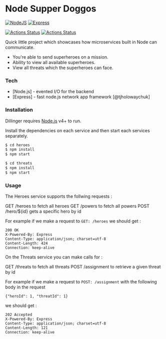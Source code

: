 
# Node Supper Doggos 

[![NodeJS](https://nodejs.org/static/images/favicons/android-chrome-192x192.png)](https://nodejs.org/en/) [![Express](https://camo.githubusercontent.com/fc61dcbdb7a6e49d3adecc12194b24ab20dfa25b/68747470733a2f2f692e636c6f756475702e636f6d2f7a6659366c4c376546612d3330303078333030302e706e67)](https://expressjs.com/)

[![Actions Status](https://github.com/Nikoltod/node-super-doggos/workflows/node-ci-heroes/badge.svg)](https://github.com/Nikoltod/node-supper-doggos/actions) [![Actions Status](https://github.com/Nikoltod/node-super-doggos/workflows/node-ci-threats/badge.svg)](https://github.com/Nikoltod/node-supper-doggos/actions)

Quick little project which showcases how microservices built in Node can communicate.

  - You're able to send superheroes on a mission.
  - Ability to view all available superheroes.
  - View all threats which the superheroes can face.

### Tech

* [Node.js] - evented I/O for the backend
* [Express] - fast node.js network app framework [@tjholowaychuk]

### Installation

Dillinger requires [Node.js](https://nodejs.org/) v4+ to run.

Install the dependencies on each service and then start each services separately.

```sh
$ cd heroes
$ npm install
$ npm start
```

```sh
$ cd threats
$ npm install
$ npm start
```

### Usage

The Heroes service supports the follwing requests :

GET    /heroes      to fetch all heroes
GET    /powers      to fetch all powers
POST   /hero/${id}  gets a specific hero by id

For example if we make a request to `GET: /heroes` we should get :

```
200 OK
X-Powered-By: Express
Content-Type: application/json; charset=utf-8
Content-Length: 424
Connection: keep-alive
```

On the Threats service you can make calls for :

GET    /threats        to fetch all threats
POST    /assignment    to retrieve a given threat by id

For example if we make a request to `POST: /assignment` with the following body in the request
```
{"heroId": 1, "threatId": 1}
```

we should get :

```
202 Accepted
X-Powered-By: Express
Content-Type: application/json; charset=utf-8
Content-Length: 121
Connection: keep-alive
```
